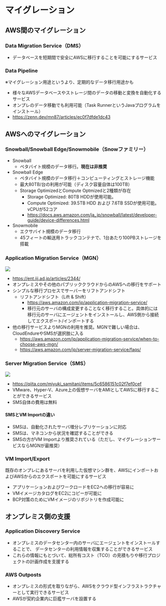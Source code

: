 # マイグレーション

## AWS間のマイグレーション
### Data Migration Service（DMS）
* データベースを短期間で安全にAWSに移行することを可能にするサービス

### Data Pipeline
※マイグレーション用途というより、定期的なデータ移行用途かも
* 様々なAWSデータベースやストレージ間のデータの移動と変換を自動化するサービス
* オンプレのデータ移動でも利用可能（Task RunnerというJavaプログラムをインストール）
* https://zenn.dev/mn87/articles/ec0f7dfde1dc43

## AWSへのマイグレーション
### Snowball/Snowball Edge/Snowmobile（Snowファミリー）
* Snowball
  * ペタバイト規模のデータ移行。**現在は非推奨**
* Snowball Edge
  * ペタバイト規模のデータ移行＋コンピューティングとストレージ機能
  * 最大80TB/台の利用が可能（ディスク容量自体は100TB）
  * Storage OptimizedとCompute Optmizedと2種類が存在
    * Storage Optimized: 80TB HDDが使用可能。
    * Compute Optimized: 39.5TB HDD および 7.6TB SSDが使用可能。vCPUが52コア
    * https://docs.aws.amazon.com/ja_jp/snowball/latest/developer-guide/device-differences.html
* Snowmobile
  * エクサバイト規模のデータ移行
  * 45フィートの輸送用トラックコンテナで、1台あたり100PBストレージを搭載

### Application Migration Service（MGN）
![](https://ent.iij.ad.jp/wp-content/uploads/2021/10/aws04_01.png)

* https://ent.iij.ad.jp/articles/2344/
* オンプレミスやその他のパブリッククラウドからのAWSへの移行をサポート
* シンプルな移行プロセスでサーバーをリフトアンドシフト
  * リフトアンドシフト（Lift & Shift）
    * https://aws.amazon.com/jp/application-migration-service/
    * 移行元のサーバの構成変更することなく移行すること。具体的には移行元のサーバにエージェントをインストールし、AWS側から接続してエクスポート/インポートする
* 他の移行サービスよりMGNの利用を推奨。MGNで難しい場合は、CloudEndureやSMSが選択肢に入る
  * https://aws.amazon.com/jp/application-migration-service/when-to-choose-aws-mgn/
  * https://aws.amazon.com/jp/server-migration-service/faqs/

### Server Migration Service（SMS）
![](https://qiita-user-contents.imgix.net/https%3A%2F%2Fqiita-image-store.s3.ap-northeast-1.amazonaws.com%2F0%2F129517%2F3cd6ab33-a6f3-dd9a-1b2f-6f72bb612b7c.png?ixlib=rb-4.0.0&auto=format&gif-q=60&q=75&w=1400&fit=max&s=efb8192c56eab6446130b7fc220f270b)

* https://qiita.com/miyuki_samitani/items/5c6586151c02f7ef0cef
* VMware、Hyper-V、Azure上の仮想サーバをAMIとしてAWSに移行することができるサービス
* SMS自体の費用は無料

#### SMSとVM Importの違い
* SMSは、自動化されたサーバ増分レプリケーションに対応
* SMSは、マネコンから状況を確認することができる
* SMSの方がVM Importより推奨されている（ただし、マイグレーションサービスならMGNが最推奨）

### VM Import/Export
既存のオンプレにあるサーバを利用した仮想マシン群を、AWSにインポートおよびAWSからのエクスポートを可能にするサービス

* アプリケーションおよびワークロードをEC2への移行が容易に
* VMイメージカタログをEC2にコピーが可能に
* BCP対策のためにVMイメージのリポジトリを作成可能に

## オンプレミス側の支援
### Application Discovery Service
* オンプレミスのデータセンター内のサーバにエージェントをインストールすることで、
  データセンターの利用情報を収集することができるサービス
* これらの情報にもとづいて、総所有コスト（TCO）の見積もりや移行プロジェクトの計画作成を支援する
  
### AWS Outposts
* オンプレミスの形式を取りながら、AWSをクラウド型インフラストラクチャーとして実行できるサービス
* AWSが契約企業内に巨艦サーバを設置する
